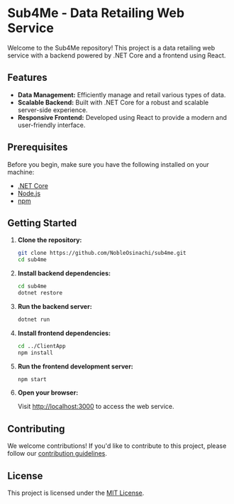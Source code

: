 # Sub4Me - Data Retailing Web Service

Welcome to the Sub4Me repository! This project is a data retailing web service with a backend powered by .NET Core and a frontend using React.

## Features

- **Data Management:** Efficiently manage and retail various types of data.
- **Scalable Backend:** Built with .NET Core for a robust and scalable server-side experience.
- **Responsive Frontend:** Developed using React to provide a modern and user-friendly interface.

## Prerequisites

Before you begin, make sure you have the following installed on your machine:

- [.NET Core](https://dotnet.microsoft.com/download)
- [Node.js](https://nodejs.org/)
- [npm](https://www.npmjs.com/)

## Getting Started

1. **Clone the repository:**

    ```bash
    git clone https://github.com/NobleOsinachi/sub4me.git
    cd sub4me
    ```

2. **Install backend dependencies:**

    ```bash
    cd sub4me
    dotnet restore
    ```

3. **Run the backend server:**

    ```bash
    dotnet run
    ```

4. **Install frontend dependencies:**

    ```bash
    cd ../ClientApp
    npm install
    ```

5. **Run the frontend development server:**

    ```bash
    npm start
    ```

6. **Open your browser:**

    Visit [http://localhost:3000](http://localhost:3000) to access the web service.

## Contributing

We welcome contributions! If you'd like to contribute to this project, please follow our [contribution guidelines](CONTRIBUTING.md).

## License

This project is licensed under the [MIT License](LICENSE).
